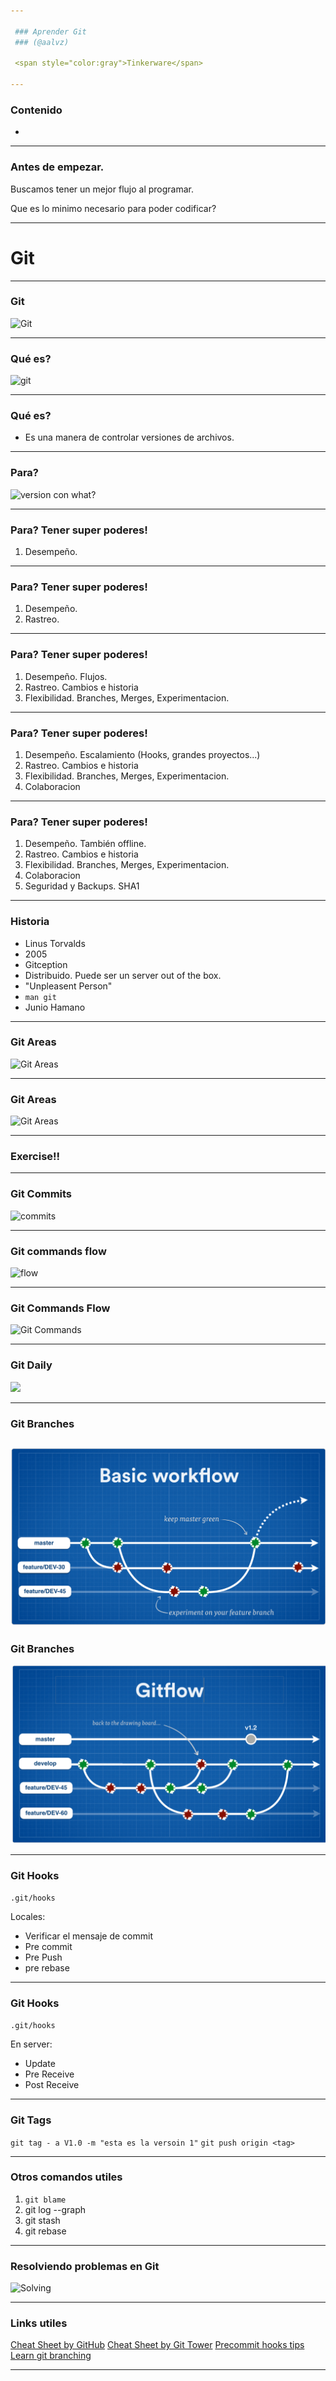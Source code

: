 ```yaml
---

 ### Aprender Git
 ### (@aalvz)

 <span style="color:gray">Tinkerware</span>

---
```


 ### Contenido

 - 

---

 ### Antes de empezar.

 Buscamos tener un mejor flujo al programar.

 Que es lo minimo necesario para poder codificar?

---

  # Git

---

  ### Git

  ![Git](https://camo.githubusercontent.com/67de5c81cc8c4207059c239ad08454188b9d0ed3/687474703a2f2f6368726973706562626c652e636f6d2f706f7374732f31312f6769742d72656c6967696f6e2e6a7067)

---

 ### Qué es?
 ![git](https://images-cdn.9gag.com/photo/aynmL0X_700b.jpg)

---

 ### Qué es?

 - Es una manera de controlar versiones de archivos.

---

 ### Para?

 ![version con what?](http://smutch.github.io/VersionControlTutorial/_images/vc-xkcd.jpg)

---


 ### Para? Tener super poderes!

 1. Desempeño.

---

 ### Para? Tener super poderes!

 1. Desempeño.
 2. Rastreo.

---

 ### Para? Tener super poderes!

 1. Desempeño. Flujos. 
 2. Rastreo. Cambios e historia
 3. Flexibilidad. Branches, Merges, Experimentacion. 

---

 ### Para? Tener super poderes!

 1. Desempeño. Escalamiento (Hooks, grandes proyectos...)
 2. Rastreo. Cambios e historia
 3. Flexibilidad. Branches, Merges, Experimentacion.
 4. Colaboracion

---

 ### Para? Tener super poderes!

 1. Desempeño. También offline. 
 2. Rastreo. Cambios e historia
 3. Flexibilidad. Branches, Merges, Experimentacion.
 4. Colaboracion
 5. Seguridad y Backups. SHA1

---

  ### Historia

  - Linus Torvalds
  - 2005
  - Gitception
  - Distribuido. Puede ser un server out of the box.
  - "Unpleasent Person"
  - `man git`
  - Junio Hamano

---

 ### Git Areas

 ![Git Areas](https://git-scm.com/images/about/index1@2x.png)

---

 ### Git Areas

 ![Git Areas](https://asanzdiego.github.io/curso-git-github-markdown-2016/slides/img/git-all-areas-estrecho-bis.png)

---

  ### Exercise!!

---

  ### Git Commits

  ![commits](https://imgs.xkcd.com/comics/git_commit.png)

---

  ### Git commands flow

  ![flow](https://camo.githubusercontent.com/e5bc854447ea2ca92b375117294007a1c496ac36/68747470733a2f2f7777772e73696c766572706561732e6f72672f696d616765732f6769745f657665727468696e675f69735f6c6f63616c2e706e67)

---

 ### Git Commands Flow

 ![Git Commands](https://camo.githubusercontent.com/6d599db858665e9813a8103f356678c8c5e4e3e4/687474703a2f2f6934332e74696e797069632e636f6d2f32726d773769782e706e67)
 
---

 ### Git Daily
 ![](https://image.slidesharecdn.com/gameplanapp-simple-daily-git-workflow1-120403121618-phpapp01/95/simple-daily-workflow-with-git-1-728.jpg?cb=1333455417)

---


 ### Git Branches

 ![Git branches](assets/gitnormalbranches.png)
---

 ### Git Branches

 ![Git branches](assets/gitbranches.png)

---

 ### Git Hooks
 
 `.git/hooks`

 Locales:
 - Verificar el mensaje de commit
 - Pre commit
 - Pre Push
 - pre rebase

---
 ### Git Hooks
 
 `.git/hooks`

 En server:
 - Update
 - Pre Receive
 - Post Receive

---

 ### Git Tags

 `git tag - a V1.0 -m "esta es la versoin 1"`
 `git push origin <tag>`

---

  ### Otros comandos utiles

  1. `git blame`
  2. git log --graph
  3. git stash
  4. git rebase

---

  ### Resolviendo problemas en Git
  ![Solving](https://pbs.twimg.com/media/BjSirHmCAAArx_l.png:large)

---

 ### Links utiles

  [Cheat Sheet by GitHub](https://services.github.com/on-demand/downloads/github-git-cheat-sheet.pdf)
  [Cheat Sheet by Git Tower](https://www.git-tower.com/blog/git-cheat-sheet/)
  [Precommit hooks tips](http://codeinthehole.com/tips/tips-for-using-a-git-pre-commit-hook/)
  [Learn git branching](https://learngitbranching.js.org/)

---
